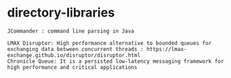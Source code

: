 # directory-libraries


	JCommander : command line parsing in Java
	
	LMAX Disruptor: High performance alternative to bounded queues for exchanging data between concurrent threads : https://lmax-exchange.github.io/disruptor/disruptor.html
	Chronicle Queue: It is a persisted low-latency messaging framework for high performance and critical applications
